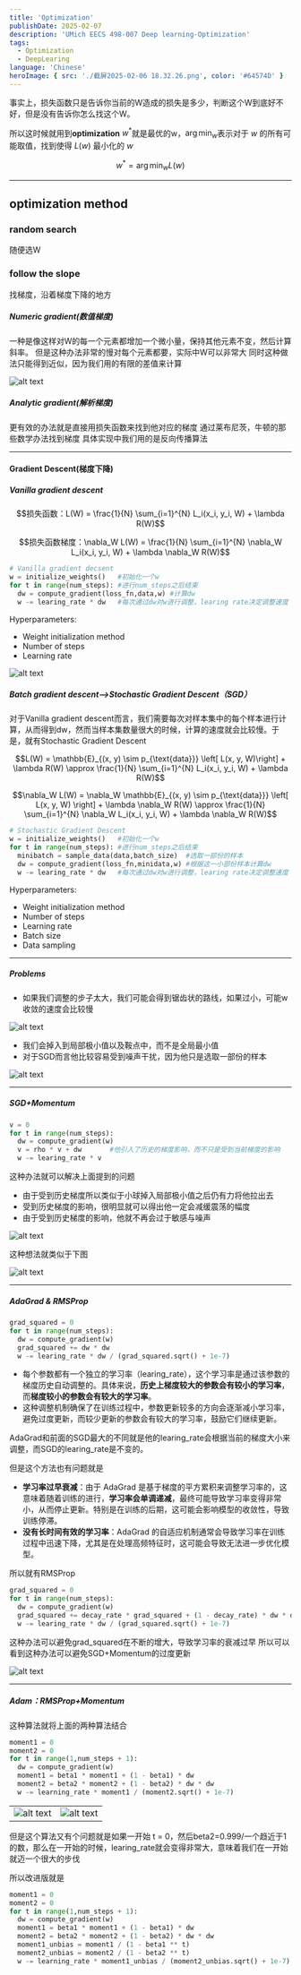 ```yaml
---
title: 'Optimization'
publishDate: 2025-02-07
description: 'UMich EECS 498-007 Deep learning-Optimization'
tags:
  - Optimization
  - DeepLearing
language: 'Chinese'
heroImage: { src: './截屏2025-02-06 18.32.26.png', color: '#64574D' }
---
```


事实上，损失函数只是告诉你当前的W造成的损失是多少，判断这个W到底好不好，但是没有告诉你怎么找这个W。

所以这时候就用到**optimization**
$w^*$就是最优的w，$\arg \min_w​$表示对于 $w$ 的所有可能取值，找到使得 $L(w)$ 最小化的 $w$ 

$$w^* = \arg \min_w L(w)$$

---

## **optimization** method
### random search
随便选W
### follow the slope
找梯度，沿着梯度下降的地方

##### Numeric gradient(数值梯度)

一种是像这样对W的每一个元素都增加一个微小量，保持其他元素不变，然后计算斜率。
但是这种办法非常的慢对每个元素都要，实际中W可以非常大
同时这种做法只能得到近似，因为我们用的有限的差值来计算


![alt text](./截屏2025-02-06%2015.45.32.png)

##### Analytic gradient(解析梯度)
更有效的办法就是直接用损失函数来找到他对应的梯度
通过莱布尼茨，牛顿的那些数学办法找到梯度
具体实现中我们用的是反向传播算法

---
#### Gradient Descent(梯度下降)

##### Vanilla gradient descent
$$损失函数：L(W) = \frac{1}{N} \sum_{i=1}^{N} L_i(x_i, y_i, W) + \lambda R(W)$$

$$损失函数梯度：\nabla_W L(W) = \frac{1}{N} \sum_{i=1}^{N} \nabla_W L_i(x_i, y_i, W) + \lambda \nabla_W R(W)$$
```python
# Vanilla gradient decsent
w = initialize_weights()   #初始化一个w
for t in range(num_steps): #进行num_steps之后结束
  dw = compute_gradient(loss_fn,data,w) #计算dw
  w -= learing_rate * dw   #每次通过dw对w进行调整，learing rate决定调整速度
```
Hyperparameters:
- Weight initialization method
- Number of steps
- Learning rate


![alt text](./截屏2025-02-06%2017.04.37.png)

##### Batch gradient descent-->Stochastic Gradient Descent（SGD）

对于Vanilla gradient descent而言，我们需要每次对样本集中的每个样本进行计算，从而得到dw，然而当样本集数量很大的时候，计算的速度就会比较慢。于是，就有Stochastic Gradient Descent

$$L(W) = \mathbb{E}_{(x, y) \sim p_{\text{data}}} \left[ L(x, y, W)\right] + \lambda R(W) \approx \frac{1}{N} \sum_{i=1}^{N} L_i(x_i, y_i, W) + \lambda R(W)$$

$$\nabla_W L(W) = \nabla_W \mathbb{E}_{(x, y) \sim p_{\text{data}}} \left[ L(x, y, W) \right] + \lambda \nabla_W R(W) \approx \frac{1}{N} \sum_{i=1}^{N} \nabla_W L_i(x_i, y_i, W) + \lambda \nabla_W R(W)$$

```python
# Stochastic Gradient Descent
w = initialize_weights()   #初始化一个w
for t in range(num_steps): #进行num_steps之后结束
  minibatch = sample_data(data,batch_size)  #选取一部份的样本
  dw = compute_gradient(loss_fn,minidata,w) #根据这一小部份样本计算dw
  w -= learing_rate * dw   #每次通过dw对w进行调整，learing rate决定调整速度
```
Hyperparameters:
- Weight initialization method
- Number of steps
- Learning rate
- Batch size
- Data sampling

---
##### Problems

- 如果我们调整的步子太大，我们可能会得到锯齿状的路线，如果过小，可能w收敛的速度会比较慢

![alt text](截屏2025-02-06%2017.47.35.png)
- 我们会掉入到局部极小值以及鞍点中，而不是全局最小值
- 对于SGD而言他比较容易受到噪声干扰，因为他只是选取一部份的样本

![alt text](截屏2025-02-06%2017.54.29.png)

---
##### SGD+Momentum

```python
v = 0
for t in range(num_steps):
  dw = compute_gradient(w)
  v = rho * v + dw       #他引入了历史的梯度影响，而不只是受到当前梯度的影响
  w -= learing_rate * v 
```

这种办法就可以解决上面提到的问题
- 由于受到历史梯度所以类似于小球掉入局部极小值之后仍有力将他拉出去
- 受到历史梯度的影响，很明显就可以得出他一定会减缓震荡的幅度
- 由于受到历史梯度的影响，他就不再会过于敏感与噪声


![alt text](./截屏2025-02-06%2018.32.26.png)

这种想法就类似于下图


![alt text](截屏2025-02-06%2018.37.17.png)

---
##### AdaGrad & RMSProp

```python
grad_squared = 0
for t in range(num_steps):
  dw = compute_gradient(w)
  grad_squared += dw * dw
  w -= learing_rate * dw / (grad_squared.sqrt() + 1e-7)
```

 - 每个参数都有一个独立的学习率（learing_rate），这个学习率是通过该参数的梯度历史自动调整的。具体来说，**历史上梯度较大的参数会有较小的学习率**，而**梯度较小的参数会有较大的学习率**。
- 这种调整机制确保了在训练过程中，参数更新较多的方向会逐渐减小学习率，避免过度更新，而较少更新的参数会有较大的学习率，鼓励它们继续更新。

AdaGrad和前面的SGD最大的不同就是他的learing_rate会根据当前的梯度大小来调整，而SGD的learing_rate是不变的。

但是这个方法也有问题就是
- **学习率过早衰减**：由于 AdaGrad 是基于梯度的平方累积来调整学习率的，这意味着随着训练的进行，**学习率会单调递减**，最终可能导致学习率变得非常小，从而停止更新。特别是在训练的后期，这可能会影响模型的收敛性，导致训练停滞。
- **没有长时间有效的学习率**：AdaGrad 的自适应机制通常会导致学习率在训练过程中迅速下降，尤其是在处理高频特征时，这可能会导致无法进一步优化模型。

所以就有RMSProp

```python
grad_squared = 0
for t in range(num_steps):
  dw = compute_gradient(w)
  grad_squared += decay_rate * grad_squared + (1 - decay_rate) * dw * dw
  w -= learing_rate * dw / (grad_squared.sqrt() + 1e-7)
```

这种办法可以避免grad_squared在不断的增大，导致学习率的衰减过早
所以可以看到这种办法可以避免SGD+Momentum的过度更新


![alt text](./截屏2025-02-07%2013.26.18.png)

---
##### Adam：RMSProp+Momentum

这种算法就将上面的两种算法结合
```python
moment1 = 0
moment2 = 0
for t in range(1,num_steps + 1):
  dw = compute_gradient(w)
  moment1 = beta1 * moment1 + (1 - beta1) * dw
  moment2 = beta2 * moment2 + (1 - beta2) * dw * dw
  w -= learning_rate * moment1 / (moment2.sqrt() + 1e-7)
```

| | |
|-------|-------|
| ![alt text](./截屏2025-02-07%2013.33.47.png) | ![alt text](./截屏2025-02-07%2013.34.12.png) |


但是这个算法又有个问题就是如果一开始 t = 0，然后beta2=0.999/一个趋近于1的数，那么在一开始的时候，learing_rate就会变得非常大，意味着我们在一开始就迈一个很大的步伐

所以改进版就是
```python
moment1 = 0
moment2 = 0
for t in range(1,num_steps + 1):
  dw = compute_gradient(w)
  moment1 = beta1 * moment1 + (1 - beta1) * dw
  moment2 = beta2 * moment2 + (1 - beta2) * dw * dw
  moment1_unbias = moment1 / (1 - beta1 ** t)
  moment2_unbias = moment2 / (1 - beta2 ** t)
  w -= learning_rate * moment1_unbias / (moment2_unbias.sqrt() + 1e-7)
```

